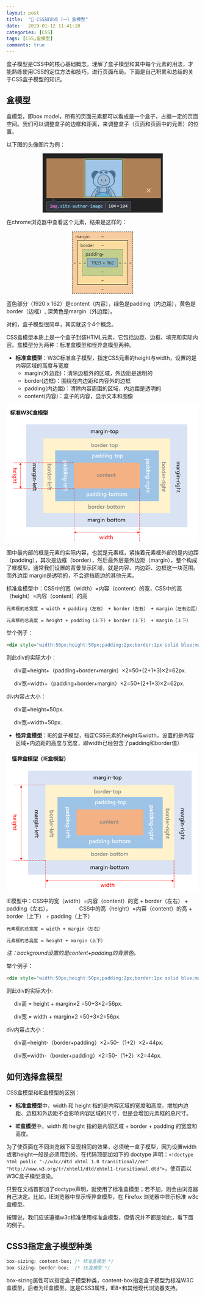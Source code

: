 ```yaml
---
layout: post
title:  "🥝 CSS知识点（一）盒模型"
date:   2019-01-12 11:41:10
categories: [CSS]
tags: [CSS,盒模型]
comments: true
---
```


盒子模型是CSS中的核心基础概念。理解了盒子模型和其中每个元素的用法，才能熟练使用CSS的定位方法和技巧，进行页面布局。下面是自己积累和总结的关于CSS盒子模型的知识。
<!--more-->
## 盒模型

盒模型，即box model，所有的页面元素都可以看成是一个盒子，占据一定的页面空间。我们可以调整盒子的边框和距离，来调整盒子（页面和页面中的元素）的位置。

以下图的头像图片为例：

<img src="/image/posts/blog4author1.png" style="display:block;margin:0 auto;">

在chrome浏览器中查看这个元素，结果是这样的：

<img src="/image/posts/blog4author2.png" style="display:block;margin:0 auto;">

蓝色部分（1920 x 162）是content（内容），绿色是padding（内边距），黄色是border（边框）, 深黄色是margin（外边距）。

对的，盒子模型很简单，其实就这个4个概念。

CSS盒模型本质上是一个盒子封装HTML元素，它包括边距、边框、填充和实际内容。盒模型分为两种：标准盒模型和怪异盒模型两种。

* **标准盒模型**：W3C标准盒子模型，指定CSS元素的height与width，设置的是内容区域的高度与宽度
	* margin(外边距)：清除边框外的区域，外边距是透明的
	* border(边框)：围绕在内边距和内容外的边框
	* padding(内边距)：清除内容周围的区域，内边距是透明的
	* content(内容)：盒子的内容，显示文本和图像

<img src="/image/posts/blog4w3cbox.png" style="display:block;margin:0 auto;">

图中最内部的框是元素的实际内容，也就是元素框，紧挨着元素框外部的是内边距（padding），其次是边框（border），然后最外层是外边距（margin），整个构成了框模型。通常我们设置的背景显示区域，就是内容、内边距、边框这一块范围。而外边距 margin是透明的，不会遮挡周边的其他元素。

标准盒模型中：CSS中的宽（width）=内容（content）的宽，CSS中的高（height）=内容（content）的高

`元素框的总宽度 = width + padding（左右） + border（左右） + margin（左右边距）`

`元素框的总高度 = height + padding（上下）+ border（上下） + margin（上下）`

举个例子：
```html  
<div style="width:50px;height:50px;padding:2px;border:1px solid blue;margin:3px;">W3C模型</div>
```  

则此div的实际大小：

&nbsp;&nbsp;&nbsp;&nbsp;&nbsp;div高=height+（padding+border+margin）×2=50+(2+1+3)×2=62px.

&nbsp;&nbsp;&nbsp;&nbsp;&nbsp;div宽=width+（padding+border+margin）×2=50+(2+1+3)×2=62px.

div内容占大小：

&nbsp;&nbsp;&nbsp;&nbsp;&nbsp;div高=height=50px.

&nbsp;&nbsp;&nbsp;&nbsp;&nbsp;div宽=width=50px.


* **怪异盒模型**：IE的盒子模型，指定CSS元素的height与width，设置的是内容区域+内边距的高度与宽度，即width已经包含了padding和border值）

<img src="/image/posts/blog4iebox.png" style="display:block;margin:0 auto;">

IE模型中：CSS中的宽（width）=内容（content）的宽 + border（左右） + padding（左右），
　　　　　CSS中的高（height）=内容（content）的高 + border（上下） + padding（上下）

`元素框的总宽度 = width + margin（左右）`

`元素框的总高度 = height + margin（上下）`

*注：background设置的是content+padding的背景色。*

举个例子：
```html
<div style="width:50px;height:50px;padding:2px;border:1px solid blue;margin:3px;">W3C模型</div>
```

则此div的实际大小:

&nbsp;&nbsp;&nbsp;&nbsp;&nbsp;div高 = height + margin×2 =50+3×2=56px.

&nbsp;&nbsp;&nbsp;&nbsp;&nbsp;div宽 = width + margin×2 =50+3×2=56px.

div内容占大小：

&nbsp;&nbsp;&nbsp;&nbsp;&nbsp;div高=height-（border+padding）×2=50-（1+2）×2=44px.

&nbsp;&nbsp;&nbsp;&nbsp;&nbsp;div宽=width-（border+padding）×2=50-（1+2）×2=44px.

## 如何选择盒模型

CSS盒模型和IE盒模型的区别：

* **标准盒模型**中，width 和 height 指的是内容区域的宽度和高度。增加内边距、边框和外边距不会影响内容区域的尺寸，但是会增加元素框的总尺寸。

* **IE盒模型**中，width 和 height 指的是内容区域 + border + padding 的宽度和高度。

为了使页面在不同浏览器下呈现相同的效果，必须统一盒子模型，因为设置width或者height一般是必须用到的。在代码顶部加如下的 doctype 声明：`<!doctype html public "-//w3c//dtd xhtml 1.0 transitional//en" "http://www.w3.org/tr/xhtml1/dtd/xhtml1-transitional.dtd">`，使页面以W3C盒子模型渲染。

只要在文档首部加了doctype声明，就使用了标准盒模型；若不加，则会由浏览器自己决定。比如，IE浏览器中显示怪异盒模型，在 Firefox 浏览器中显示标准 w3c 盒模型。


按理说，我们应该遵循w3c标准使用标准盒模型，但情况并不都是如此，看下面的例子。

## CSS3指定盒子模型种类
```css 
box-sizing: content-box; /* 标准盒模型 */ 
box-sizing: border-box;  /* IE盒模型 */
``` 
box-sizing属性可以指定盒子模型种类，content-box指定盒子模型为标准W3C盒模型，后者为IE盒模型。这是CSS3属性，IE8+和其他现代浏览器支持。